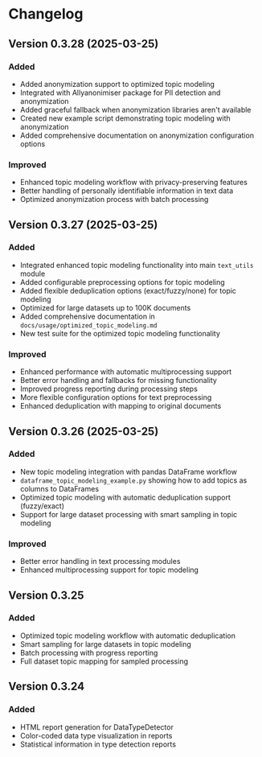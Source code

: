 # Changelog

## Version 0.3.28 (2025-03-25)

### Added
- Added anonymization support to optimized topic modeling
- Integrated with Allyanonimiser package for PII detection and anonymization
- Added graceful fallback when anonymization libraries aren't available
- Created new example script demonstrating topic modeling with anonymization
- Added comprehensive documentation on anonymization configuration options

### Improved
- Enhanced topic modeling workflow with privacy-preserving features
- Better handling of personally identifiable information in text data
- Optimized anonymization process with batch processing

## Version 0.3.27 (2025-03-25)

### Added
- Integrated enhanced topic modeling functionality into main `text_utils` module
- Added configurable preprocessing options for topic modeling
- Added flexible deduplication options (exact/fuzzy/none) for topic modeling
- Optimized for large datasets up to 100K documents
- Added comprehensive documentation in `docs/usage/optimized_topic_modeling.md`
- New test suite for the optimized topic modeling functionality

### Improved
- Enhanced performance with automatic multiprocessing support
- Better error handling and fallbacks for missing functionality
- Improved progress reporting during processing steps
- More flexible configuration options for text preprocessing
- Enhanced deduplication with mapping to original documents

## Version 0.3.26 (2025-03-25)

### Added
- New topic modeling integration with pandas DataFrame workflow
- `dataframe_topic_modeling_example.py` showing how to add topics as columns to DataFrames
- Optimized topic modeling with automatic deduplication support (fuzzy/exact)
- Support for large dataset processing with smart sampling in topic modeling

### Improved
- Better error handling in text processing modules
- Enhanced multiprocessing support for topic modeling

## Version 0.3.25

### Added
- Optimized topic modeling workflow with automatic deduplication
- Smart sampling for large datasets in topic modeling
- Batch processing with progress reporting
- Full dataset topic mapping for sampled processing

## Version 0.3.24

### Added
- HTML report generation for DataTypeDetector
- Color-coded data type visualization in reports
- Statistical information in type detection reports